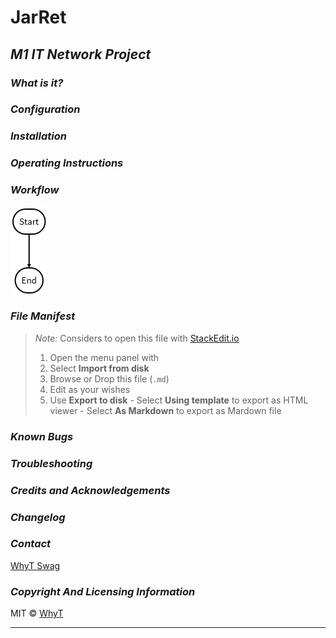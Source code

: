<!-- /!\ IMPORTANT /!\
*Note:* Considers to open this file with StackEdit.io (https://stackedit.io)
1. Open the menu panel with <i class="icon-provider-stackedit"></i>
2. Select <i class="icon-hdd"></i> **Import from disk**
3. Browse or Drop this file (`.md`)
4. Edit as your wishes
5. Use <i class="icon-hdd"></i> **Export to disk**
    - Select <i class="icon-download"></i> **Using template** to export as HTML viewer
    - Select <i class="icon-download"></i> **As Markdown** to export as Mardown file
-->

**JarRet**
==========

***M1 IT Network Project***
----------------------------------------


### <i class="icon-help-circled"></i> *What is it?*

### <i class="icon-cog"></i> *Configuration*

### <i class="icon-hdd"></i> *Installation*

### <i class="icon-terminal"></i> *Operating Instructions*

### <i class="icon-road"></i> *Workflow*
![Workflow](doc/resources/Workflow.png)
<!--
```flow
start=>start: Start
end=>end: End

start->end
```
-->

### <i class="icon-file"></i> *File Manifest*
> *Note:* Considers to open this file with [StackEdit.io](https://stackedit.io)
> 
> 1. Open the menu panel with <i class="icon-provider-stackedit"></i>
> 2. Select <i class="icon-hdd"></i> **Import from disk**
> 3. Browse or Drop this file (`.md`)
> 4. Edit as your wishes
> 5. Use <i class="icon-hdd"></i> **Export to disk**
    - Select <i class="icon-download"></i> **Using template** to export as HTML viewer
    - Select <i class="icon-download"></i> **As Markdown** to export as Mardown file
>

### <i class="icon-bug"></i> *Known Bugs*

### <i class="icon-wrench"></i> *Troubleshooting*

### <i class="icon-users"></i> *Credits and Acknowledgements*

### <i class="icon-info-circled"></i> *Changelog*

### <i class="icon-user"></i> *Contact*
[WhyT Swag](mailto:whyt.swag@gmail.com)


### <i class="icon-shield"></i> *Copyright And Licensing Information*
MIT &copy; [WhyT](https://github.com/WhyTSwag)


----------

